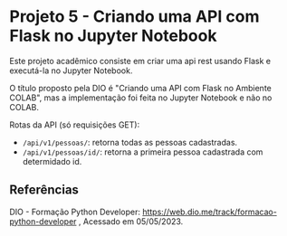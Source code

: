 # Projeto 5 - Criando uma API com Flask no Jupyter Notebook

Este projeto acadêmico consiste em criar uma api rest usando Flask e executá-la no Jupyter Notebook.

O título proposto pela DIO é "Criando uma API com Flask no Ambiente COLAB", mas a implementação foi feita no 
Jupyter Notebook e não no COLAB.

Rotas da API (só requisições GET):
- `/api/v1/pessoas/`: retorna todas as pessoas cadastradas.
- `/api/v1/pessoas/id/`: retorna a primeira pessoa cadastrada com determidado id.


## Referências

DIO - Formação Python Developer:
https://web.dio.me/track/formacao-python-developer
, Acessado em 05/05/2023.